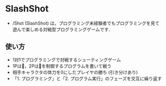 # SlashShot

- /Shot (SlashShot) は，プログラミング未経験者でもプログラミングを見て遊んで楽しめる対戦型プログラミングゲームです．

## 使い方

- 1対1でプログラミングで対戦するシューティングゲーム
- 1Pは🚀，2Pは👾を制御するプログラムを書いて戦う
- 相手キャラクタの体力を0にしたプレイヤの勝ち (引き分けあり)
- 「1. プログラミング」と「2. プログラム実行」のフェーズを交互に繰り返す
